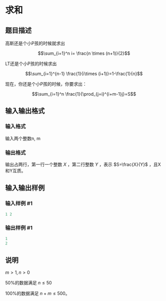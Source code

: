 # 求和

## 题目描述

高斯还是个小P孩的时候就求出

$$\sum_{i=1}^n i= \frac{n \times (n+1)}{2}$$

LT还是个小P孩的时候求出

$$\sum_{i=1}^{n-1} \frac{1}{i\times (i+1)}=1-\frac{1}{n}$$

现在，你还是个小P孩的时候，你要求出：

$$\sum_{i=1}^n \frac{1}{\prod_{j=i}^{i+m-1}j}=S$$

## 输入输出格式

### 输入格式

输入两个整数n, m

### 输出格式

输出占两行，第一行一个整数 $X$ ，第二行整数 $Y$ ，表示 $S=\frac{X}{Y}$ ，且X和Y互质。

## 输入输出样例

### 输入样例 #1

```cpp
1 2
```


### 输出样例 #1

```cpp
1
2
```


## 说明

$m>1,n>0$

50%的数据满足 $n \leq 50$

100%的数据满足 $n+m \leq 500$。

